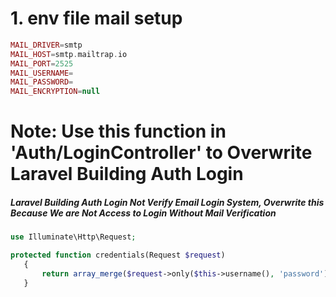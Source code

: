 # 1. env file mail setup 
```php
MAIL_DRIVER=smtp
MAIL_HOST=smtp.mailtrap.io
MAIL_PORT=2525
MAIL_USERNAME= 
MAIL_PASSWORD= 
MAIL_ENCRYPTION=null
```
# Note: Use this function in 'Auth/LoginController' to Overwrite Laravel Building Auth Login
##### Laravel Building Auth Login Not Verify Email Login System, Overwrite this Because We are Not Access to Login Without Mail Verification 
 ```php
 use Illuminate\Http\Request; 
 
 protected function credentials(Request $request)
    {
        return array_merge($request->only($this->username(), 'password'), ['verified' => 1]);
    }
    
    
